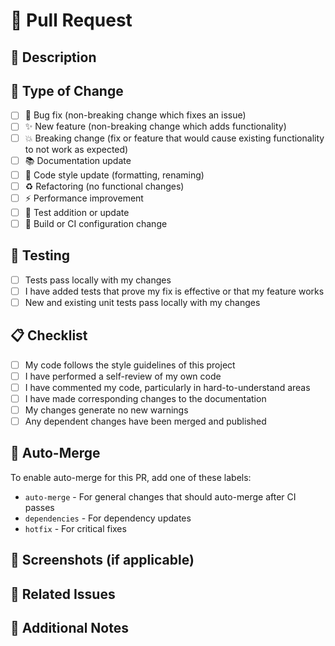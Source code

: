 # 🚀 Pull Request

## 📝 Description
<!-- Provide a clear and concise description of what this PR does -->

## 🔄 Type of Change
<!-- Put an `x` in all the boxes that apply -->
- [ ] 🐛 Bug fix (non-breaking change which fixes an issue)
- [ ] ✨ New feature (non-breaking change which adds functionality)
- [ ] 💥 Breaking change (fix or feature that would cause existing functionality to not work as expected)
- [ ] 📚 Documentation update
- [ ] 🎨 Code style update (formatting, renaming)
- [ ] ♻️ Refactoring (no functional changes)
- [ ] ⚡ Performance improvement
- [ ] 🧪 Test addition or update
- [ ] 🔧 Build or CI configuration change

## 🧪 Testing
<!-- Describe the tests that you ran to verify your changes -->
- [ ] Tests pass locally with my changes
- [ ] I have added tests that prove my fix is effective or that my feature works
- [ ] New and existing unit tests pass locally with my changes

## 📋 Checklist
<!-- Put an `x` in all the boxes that apply -->
- [ ] My code follows the style guidelines of this project
- [ ] I have performed a self-review of my own code
- [ ] I have commented my code, particularly in hard-to-understand areas
- [ ] I have made corresponding changes to the documentation
- [ ] My changes generate no new warnings
- [ ] Any dependent changes have been merged and published

## 🤖 Auto-Merge
<!-- Add labels to enable auto-merge -->
To enable auto-merge for this PR, add one of these labels:
- `auto-merge` - For general changes that should auto-merge after CI passes
- `dependencies` - For dependency updates
- `hotfix` - For critical fixes

## 📸 Screenshots (if applicable)
<!-- Add screenshots to help explain your changes -->

## 🔗 Related Issues
<!-- Link to related issues using keywords like "Fixes #123" or "Closes #456" -->

## 📄 Additional Notes
<!-- Any additional information or context -->